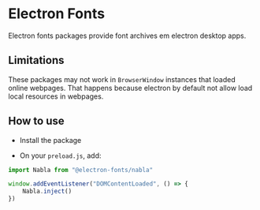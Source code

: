 # Electron Fonts

Electron fonts packages provide font archives em electron desktop apps.

## Limitations

These packages may not work in `BrowserWindow` instances that loaded online webpages. That happens because electron by default not allow load local resources in webpages.

## How to use

* Install the package

* On your `preload.js`, add:

```ts
import Nabla from "@electron-fonts/nabla"

window.addEventListener("DOMContentLoaded", () => {
    Nabla.inject()
})
```